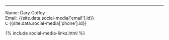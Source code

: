 <hr/>
<div class='contact'>
  <p>
    Name: Gary Coffey
    <br>
      Email: {{site.data.social-media['email'].id}}
    <br>
      📞: {{site.data.social-media['phone'].id}}
    </p>
  {% include social-media-links.html %}
</div>